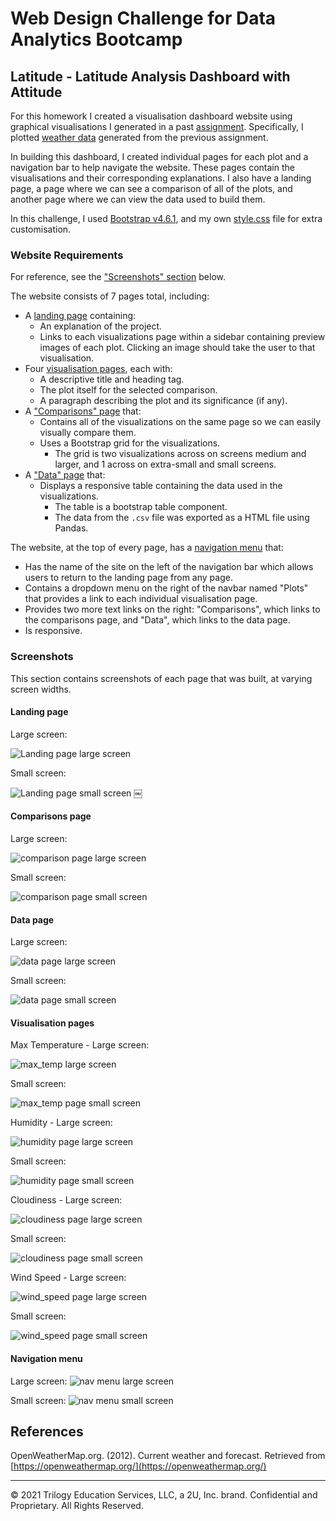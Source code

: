 # Web Design Challenge for Data Analytics Bootcamp

## Latitude - Latitude Analysis Dashboard with Attitude

For this homework I created a visualisation dashboard website using graphical visualisations I generated in a past [assignment](https://github.com/sarahcasauria/python-api-challenge). Specifically, I plotted [weather data](Resources/weatherpy_cities.csv) generated from the previous assignment.

In building this dashboard, I created individual pages for each plot and a navigation bar to help navigate the website. These pages contain the visualisations and their corresponding explanations. I also have a landing page, a page where we can see a comparison of all of the plots, and another page where we can view the data used to build them.

In this challenge, I used [Bootstrap v4.6.1](https://cdn.jsdelivr.net/npm/bootstrap@4.6.1/dist/css/bootstrap.min.css), and my own [style.css](style.css) file for extra customisation.

### Website Requirements

For reference, see the ["Screenshots" section](#screenshots) below.

The website consists of 7 pages total, including:

* A [landing page](#landing-page) containing:
  * An explanation of the project.
  * Links to each visualizations page within a sidebar containing preview images of each plot. Clicking an image should take the user to that visualisation.
* Four [visualisation pages](#visualisation-pages), each with:
  * A descriptive title and heading tag.
  * The plot itself for the selected comparison.
  * A paragraph describing the plot and its significance (if any).
* A ["Comparisons" page](#comparisons-page) that:
  * Contains all of the visualizations on the same page so we can easily visually compare them.
  * Uses a Bootstrap grid for the visualizations.
    * The grid is two visualizations across on screens medium and larger, and 1 across on extra-small and small screens.
* A ["Data" page](#data-page) that:
  * Displays a responsive table containing the data used in the visualizations.
    * The table is a bootstrap table component.
    * The data from the `.csv` file was exported as a HTML file using Pandas.

The website, at the top of every page, has a [navigation menu](#navigation-menu) that:

* Has the name of the site on the left of the navigation bar which allows users to return to the landing page from any page.
* Contains a dropdown menu on the right of the navbar named "Plots" that provides a link to each individual visualisation page.
* Provides two more text links on the right: "Comparisons", which links to the comparisons page, and "Data", which links to the data page.
* Is responsive.

### Screenshots

This section contains screenshots of each page that was built, at varying screen widths.

#### <a id="landing-page"></a>Landing page

Large screen:

![Landing page large screen](Screenshots/landing-lg.png)

Small screen:

![Landing page small screen](Screenshots/landing-sm.png)
￼

#### <a id="comparisons-page"></a>Comparisons page

Large screen:

![comparison page large screen](Screenshots/comparison-lg.png)

Small screen:

![comparison page small screen](Screenshots/comparison-sm.png)

#### <a id="data-page"></a>Data page

Large screen:

![data page large screen](Screenshots/data-lg.png)

Small screen:

![data page small screen](Screenshots/data-sm.png)

#### <a id="visualisation-pages"></a>Visualisation pages

Max Temperature - Large screen:

![max_temp large screen](Screenshots/max-temp-lg.png)

Small screen:

![max_temp page small screen](Screenshots/max-temp-sm.png)

Humidity - Large screen:

![humidity page large screen](Screenshots/humidity-lg.png)

Small screen:

![humidity page small screen](Screenshots/humidity-sm.png)

Cloudiness - Large screen:

![cloudiness page large screen](Screenshots/cloudiness-lg.png)

Small screen:

![cloudiness page small screen](Screenshots/cloudiness-sm.png)

Wind Speed - Large screen:

![wind_speed page large screen](Screenshots/wind-speed-lg.png)

Small screen:

![wind_speed page small screen](Screenshots/wind-speed-sm.png)

#### <a id="navigation-menu"></a>Navigation menu

Large screen:
![nav menu large screen](Screenshots/nav-lg.png)

Small screen:
![nav menu small screen](Screenshots/nav-sm.png)


## References

OpenWeatherMap.org. (2012). Сurrent weather and forecast. Retrieved from [https://openweathermap.org/](https://openweathermap.org/)

- - -

© 2021 Trilogy Education Services, LLC, a 2U, Inc. brand. Confidential and Proprietary. All Rights Reserved.
